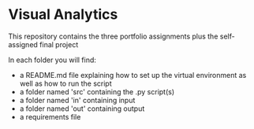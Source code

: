 # Visual Analytics

This repository contains the three portfolio assignments plus the self-assigned final project


In each folder you will find:
* a README.md file explaining how to set up the virtual environment as well as how to run the script
* a folder named 'src' containing the .py script(s)
* a folder named 'in' containing input
* a folder named 'out' containing output
* a requirements file
